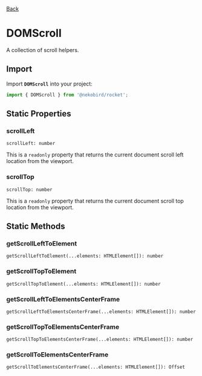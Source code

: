 [Back](../index.md)

# DOMScroll

A collection of scroll helpers.

## Import

Import **`DOMScroll`** into your project:

```typescript
import { DOMScroll } from '@nekobird/rocket';
```

## Static Properties

### scrollLeft

`scrollLeft: number`

This is a `readonly` property that returns the current document scroll left location from the viewport.

### scrollTop

`scrollTop: number`

This is a `readonly` property that returns the current document scroll top location from the viewport.

## Static Methods

### getScrollLeftToElement

`getScrollLeftToElement(...elements: HTMLElement[]): number`

### getScrollTopToElement

`getScrollTopToElement(...elements: HTMLElement[]): number`

### getScrollLeftToElementsCenterFrame

`getScrollLeftToElementsCenterFrame(...elements: HTMLElement[]): number`

### getScrollTopToElementsCenterFrame

`getScrollTopToElementsCenterFrame(...elements: HTMLElement[]): number`

### getScrollToElementsCenterFrame

`getScrollToElementsCenterFrame(...elements: HTMLElement[]): Offset`